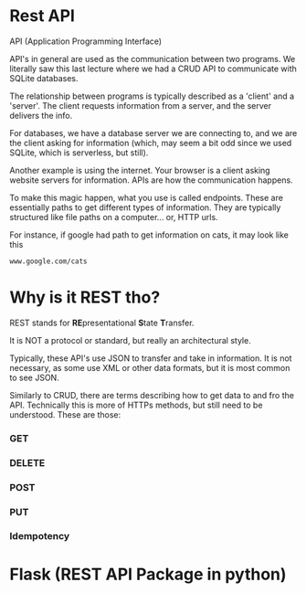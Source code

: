 # Rest API


API (Application Programming Interface)

API's in general are used as the communication between two programs.
We literally saw this last lecture where we had a CRUD API to communicate with SQLite databases.

The relationship between programs is typically described as a 'client' and a 'server'.
The client requests information from a server, and the server delivers the info.

For databases, we have a database server we are connecting to, and we are the client
asking for information (which, may seem a bit odd since we used SQLite, which is serverless, but still).

Another example is using the internet. Your browser is a client asking website servers for 
information. APIs are how the communication happens.

To make this magic happen, what you use is called endpoints. These are essentially paths
to get different types of information. They are typically structured like file paths on
a computer... or, HTTP urls.

For instance, if google had path to get information on cats, it may look like this

```
www.google.com/cats
```


# Why is it REST tho?

REST stands for **RE**presentational **S**tate **T**ransfer.

It is NOT a protocol or standard, but really an architectural style.

Typically, these API's use JSON to transfer and take in information. It
is not necessary, as some use XML or other data formats, but it is
most common to see JSON.

Similarly to CRUD, there are terms describing how to get data to and fro the API.
Technically this is more of HTTPs methods, but still need to be understood.
These are those:

### GET


### DELETE

### POST


### PUT


### Idempotency



# Flask (REST API Package in python)




